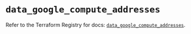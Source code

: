 # `data_google_compute_addresses`

Refer to the Terraform Registry for docs: [`data_google_compute_addresses`](https://registry.terraform.io/providers/hashicorp/google/4.85.0/docs/data-sources/compute_addresses).
